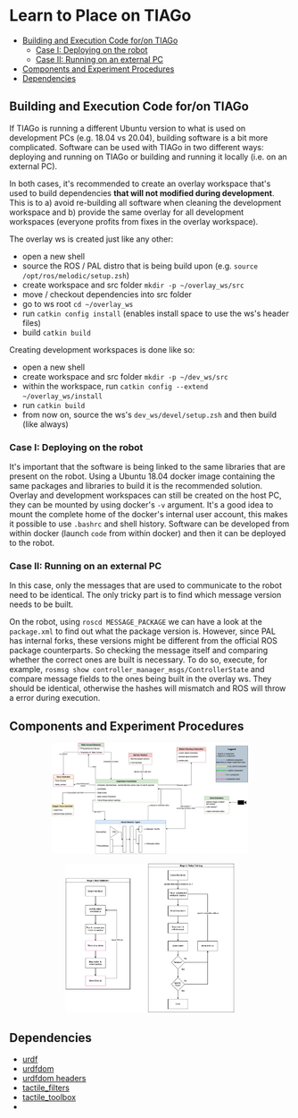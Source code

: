 # Learn to Place on TIAGo <!-- omit in toc -->

- [Building and Execution Code for/on TIAGo](#building-and-execution-code-foron-tiago)
  - [Case I: Deploying on the robot](#case-i-deploying-on-the-robot)
  - [Case II: Running on an external PC](#case-ii-running-on-an-external-pc)
- [Components and Experiment Procedures](#components-and-experiment-procedures)
- [Dependencies](#dependencies)

## Building and Execution Code for/on TIAGo

If TIAGo is running a different Ubuntu version to what is used on development PCs (e.g. 18.04 vs 20.04), building software is a bit more complicated.
Software can be used with TIAGo in two different ways: deploying and running on TIAGo or building and running it locally (i.e. on an external PC).

In both cases, it's recommended to create an overlay workspace that's used to build dependencies **that will not modified during development**.
This is to a) avoid re-building all software when cleaning the development workspace and b) provide the same overlay for all development workspaces (everyone profits from fixes in the overlay workspace).

The overlay ws is created just like any other:
* open a new shell
* source the ROS / PAL distro that is being build upon (e.g. `source /opt/ros/melodic/setup.zsh`)
* create workspace and src folder `mkdir -p ~/overlay_ws/src`
* move / checkout dependencies into src folder
* go to ws root `cd ~/overlay_ws`
* run `catkin config install` (enables install space to use the ws's header files)
* build `catkin build`

Creating development workspaces is done like so:
* open a new shell
* create workspace and src folder `mkdir -p ~/dev_ws/src`
* within the workspace, run `catkin config --extend ~/overlay_ws/install`
* run `catkin build`
* from now on, source the ws's `dev_ws/devel/setup.zsh` and then build (like always)

### Case I: Deploying on the robot

It's important that the software is being linked to the same libraries that are present on the robot.
Using a Ubuntu 18.04 docker image containing the same packages and libraries to build it is the recommended solution.
Overlay and development workspaces can still be created on the host PC, they can be mounted by using docker's `-v` argument.
It's a good idea to mount the complete home of the docker's internal user account, this makes it possible to use `.bashrc` and shell history.
Software can be developed from within docker (launch `code` from within docker) and then it can be deployed to the robot.

### Case II: Running on an external PC

In this case, only the messages that are used to communicate to the robot need to be identical.
The only tricky part is to find which message version needs to be built.

On the robot, using `roscd MESSAGE_PACKAGE` we can have a look at the `package.xml` to find out what the package version is.
However, since PAL has internal forks, these versions might be different from the official ROS package counterparts.
So checking the message itself and comparing whether the correct ones are built is necessary.
To do so, execute, for example, `rosmsg show controller_manager_msgs/ControllerState` and compare message fields to the ones being built in the overlay ws.
They should be identical, otherwise the hashes will mismatch and ROS will throw a error during execution.


## Components and Experiment Procedures

<p align="center" >
  <img style="width: 70%" src="_resources/Tactile%20Placing%20Components.jpg" />
</p>

<p align="center">
  <img style="width: 60%" src="_resources/Experiment%20Procedures.jpg" />
</p>

## Dependencies

* [urdf](https://github.com/ubi-agni/urdf) 
* [urdfdom](https://github.com/ubi-agni/urdfdom) 
* [urdfdom headers](https://github.com/ubi-agni/urdfdom_headers)
* [tactile_filters](https://github.com/ubi-agni/tactile_filters)
* [tactile_toolbox](https://github.com/ubi-agni/tactile_toolbox)
* 